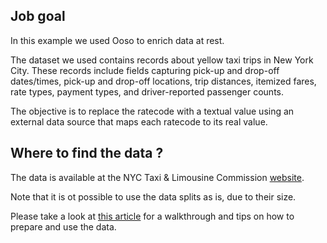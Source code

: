 ## Job goal
In this example we used Ooso to enrich data at rest.

The dataset we used contains records about yellow taxi trips in New York City.
These records include fields capturing pick-up and drop-off dates/times, pick-up and drop-off locations, trip distances, itemized fares, rate types, payment types, and driver-reported passenger counts.

The objective is to replace the ratecode with a textual value using an external data source that maps each ratecode to its real value.
## Where to find the data ?
The data is available at the NYC Taxi & Limousine Commission [website](http://www.nyc.gov/html/tlc/html/about/trip_record_data.shtml).

Note that it is ot possible to use the data splits as is, due to their size.

Please take a look at [this article](http://techblog.d2-si.eu/2017/06/27/ooso-serverless-mapreduce.html) for a walkthrough and tips on how to prepare and use the data.